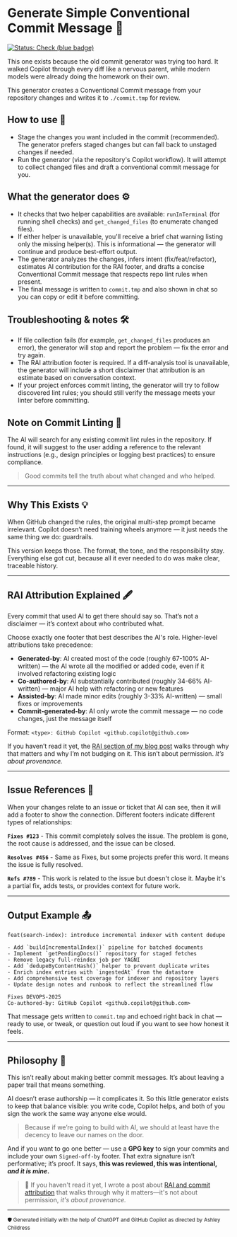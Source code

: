 # Generate Simple Conventional Commit Message 🧠

[![Status: Check (blue badge)](https://img.shields.io/badge/status-check-3A86FF.svg)](../../.github/prompts/generate-commit-message.prompt.md)

This one exists because the old commit generator was trying too hard. It walked Copilot through every diff like a nervous parent, while modern models were already doing the homework on their own.

This generator creates a Conventional Commit message from your repository changes and writes it to `./commit.tmp` for review.

## How to use 📝

- Stage the changes you want included in the commit (recommended). The generator prefers staged changes but can fall back to unstaged changes if needed.
- Run the generator (via the repository's Copilot workflow). It will attempt to collect changed files and draft a conventional commit message for you.

## What the generator does ⚙️

- It checks that two helper capabilities are available: `runInTerminal` (for running shell checks) and `get_changed_files` (to enumerate changed files).
- If either helper is unavailable, you'll receive a brief chat warning listing only the missing helper(s). This is informational — the generator will continue and produce best-effort output.
- The generator analyzes the changes, infers intent (fix/feat/refactor), estimates AI contribution for the RAI footer, and drafts a concise Conventional Commit message that respects repo lint rules when present.
- The final message is written to `commit.tmp` and also shown in chat so you can copy or edit it before committing.

## Troubleshooting & notes 🛠️

- If file collection fails (for example, `get_changed_files` produces an error), the generator will stop and report the problem — fix the error and try again.
- The RAI attribution footer is required. If a diff-analysis tool is unavailable, the generator will include a short disclaimer that attribution is an estimate based on conversation context.
- If your project enforces commit linting, the generator will try to follow discovered lint rules; you should still verify the message meets your linter before committing.

## Note on Commit Linting 📏

The AI will search for any existing commit lint rules in the repository. If found, it will suggest to the user adding a reference to the relevant instructions (e.g., design principles or logging best practices) to ensure compliance.

> Good commits tell the truth about what changed and who helped.

---

## Why This Exists 💡

When GitHub changed the rules, the original multi-step prompt became irrelevant. Copilot doesn’t need training wheels anymore — it just needs the same thing we do: guardrails.

This version keeps those. The format, the tone, and the responsibility stay. Everything else got cut, because all it ever needed to do was make clear, traceable history.

---

## RAI Attribution Explained 🖋️

Every commit that used AI to get there should say so. That’s not a disclaimer — it’s context about who contributed what.

Choose exactly one footer that best describes the AI's role. Higher-level attributions take precedence:

- **Generated-by**: AI created most of the code (roughly 67-100% AI-written) — the AI wrote all the modified or added code, even if it involved refactoring existing logic
- **Co-authored-by**: AI substantially contributed (roughly 34-66% AI-written) — major AI help with refactoring or new features
- **Assisted-by**: AI made minor edits (roughly 3-33% AI-written) — small fixes or improvements
- **Commit-generated-by**: AI only wrote the commit message — no code changes, just the message itself

Format: `<type>: GitHub Copilot <github.copilot@github.com>`

If you haven’t read it yet, the [RAI section of my blog post](https://dev.to/anchildress1/can-we-set-the-record-straight-ai-content-and-a-bit-of-sanity-1inj#5-ai-code-is-ai-content-writers-you-too) walks through why that matters and why I’m not budging on it. This isn’t about permission. *It’s about provenance.*

---

## Issue References 🔗

When your changes relate to an issue or ticket that AI can see, then it will add a footer to show the connection. Different footers indicate different types of relationships:

**`Fixes #123`** - This commit completely solves the issue. The problem is gone, the root cause is addressed, and the issue can be closed.

**`Resolves #456`** - Same as Fixes, but some projects prefer this word. It means the issue is fully resolved.

**`Refs #789`** - This work is related to the issue but doesn't close it. Maybe it's a partial fix, adds tests, or provides context for future work.

---

## Output Example 📤

```text
feat(search-index): introduce incremental indexer with content dedupe

- Add `buildIncrementalIndex()` pipeline for batched documents
- Implement `getPendingDocs()` repository for staged fetches
- Remove legacy full-reindex job per YAGNI
- Add `dedupeByContentHash()` helper to prevent duplicate writes
- Enrich index entries with `ingestedAt` from the datastore
- Add comprehensive test coverage for indexer and repository layers
- Update design notes and runbook to reflect the streamlined flow

Fixes DEVOPS-2025
Co-authored-by: GitHub Copilot <github.copilot@github.com>
```

That message gets written to `commit.tmp` and echoed right back in chat — ready to use, or tweak, or question out loud if you want to see how honest it feels.

---

## Philosophy 🧭

This isn’t really about making better commit messages. It’s about leaving a paper trail that means something.

AI doesn’t erase authorship — it complicates it. So this little generator exists to keep that balance visible: you write code, Copilot helps, and both of you sign the work the same way anyone else would.

> Because if we’re going to build with AI, we should at least have the decency to leave our names on the door.

And if you want to go one better — use a **GPG key** to sign your commits and include your own `Signed-off-by` footer. That extra signature isn’t performative; it’s proof. It says, **this was reviewed, this was intentional, *and it is mine*.**

> 🦄 If you haven't read it yet, I wrote a post about [RAI and commit attribution](https://dev.to/anchildress1/did-ai-erase-attribution-your-git-history-is-missing-a-co-author-1m2l) that walks through why it matters—it's not about permission, *it's about provenance.*

---

<small>🛡️ Generated initially with the help of ChatGPT and GitHub Copilot as directed by Ashley Childress</small>
